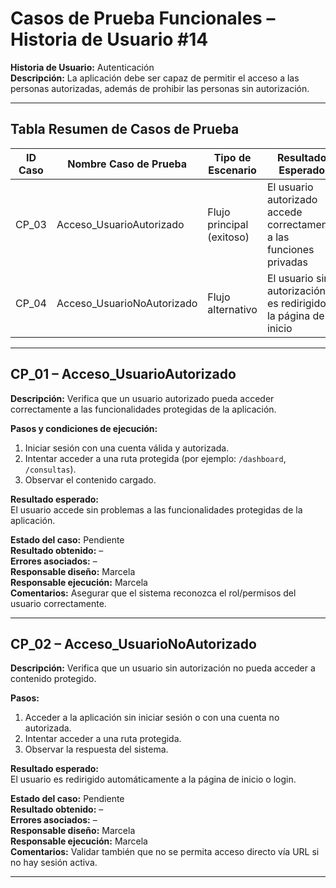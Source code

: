 # Casos de Prueba Funcionales – Historia de Usuario #14

**Historia de Usuario:** Autenticación  
**Descripción:** La aplicación debe ser capaz de permitir el acceso a las personas autorizadas, además de prohibir las personas sin autorización.

---

## Tabla Resumen de Casos de Prueba

| ID Caso | Nombre Caso de Prueba      | Tipo de Escenario       | Resultado Esperado                                                     | Estado    |
|---------|-----------------------------|--------------------------|-------------------------------------------------------------------------|-----------|
| CP_03   | Acceso_UsuarioAutorizado    | Flujo principal (exitoso)| El usuario autorizado accede correctamente a las funciones privadas     | Pendiente |
| CP_04   | Acceso_UsuarioNoAutorizado  | Flujo alternativo        | El usuario sin autorización es redirigido a la página de inicio         | Pendiente |

---

## CP_01 – Acceso_UsuarioAutorizado

**Descripción:** Verifica que un usuario autorizado pueda acceder correctamente a las funcionalidades protegidas de la aplicación.

**Pasos y condiciones de ejecución:**
1. Iniciar sesión con una cuenta válida y autorizada.
2. Intentar acceder a una ruta protegida (por ejemplo: `/dashboard`, `/consultas`).
3. Observar el contenido cargado.

**Resultado esperado:**  
El usuario accede sin problemas a las funcionalidades protegidas de la aplicación.

**Estado del caso:** Pendiente  
**Resultado obtenido:** –  
**Errores asociados:** –  
**Responsable diseño:** Marcela  
**Responsable ejecución:** Marcela  
**Comentarios:** Asegurar que el sistema reconozca el rol/permisos del usuario correctamente.

---

## CP_02 – Acceso_UsuarioNoAutorizado

**Descripción:** Verifica que un usuario sin autorización no pueda acceder a contenido protegido.

**Pasos:**
1. Acceder a la aplicación sin iniciar sesión o con una cuenta no autorizada.
2. Intentar acceder a una ruta protegida.
3. Observar la respuesta del sistema.

**Resultado esperado:**  
El usuario es redirigido automáticamente a la página de inicio o login.

**Estado del caso:** Pendiente  
**Resultado obtenido:** –  
**Errores asociados:** –  
**Responsable diseño:** Marcela  
**Responsable ejecución:** Marcela  
**Comentarios:** Validar también que no se permita acceso directo vía URL si no hay sesión activa.

---
